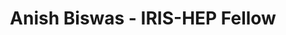 ---
permalink: /fellows/AnishBiswas.html
layout: fellow
pagetype: fellow
active: false
title: Anish Biswas - IRIS-HEP Fellow
fellow-name: Anish Biswas
project_title: Enabling auto-differentiation for Awkward Array functions
focus-area: as
dates:
  start: 2021-01-09
  end: 2021-04-03
photo: /assets/images/team/Anish-Biswas.jpg
institution: Manipal Institute of Technology
website:
e-mail: anishbiswas271@gmail.com
mentors:
- Jim Pivarski (Princeton University)
- Lukas Henreich (CERN)
- David Lange (Princeton University)
project_goal: >
  The IRIS-HEP Analysis Systems group is investigating whole-analysis differentiability
  to improve analysis optimization (grad-hep). However, not all operations in Awkward
  Array can be differentiated, so an analysis that uses this library can’t take advantage
  of this technique. There are several popular machine learning frameworks that make
  use of auto-differentiation. Out of these, Tensorflow, PyTorch and JAX are the most
  popular ones. This project seeks to compute derivatives for operations in Awkward
  Arrays, and integrate them with these libraries so that all functions containing
  Awkward Arrays can be differentiated by them. The ​grad-hep group of IRIS-HEP is
  primarily focused on end-to-end analysis, and they use JAX as their primary library
  for auto-differentiation. Awkward Arrays and Uproot are becoming a standard within
  the particle physics community and without having derivatives of Awkward Array operations
  in place, the entire idea behind whole-analysis differentiability(​neos​) would
  be unable to proceed. One of the major parts of this project, hence, aims to enable
  JAX to differentiate functions containing Awkward Arrays.
proposal: /assets/pdf/AnishBiswas_Proposal.pdf
presentations:
- title: Enabling auto-differentiation for Awkward Array functions
  date: 2021-05-10
  url: https://indico.cern.ch/event/1033648/contributions/4340841/attachments/2242325/3802149/Anish%20Biswas%20Awkward%20Arrays%20JAX.pdf
  meeting: IRIS-HEP Topical Meetings
  meetingurl: https://indico.cern.ch/event/1033648/
  recordingurl: https://youtu.be/hQrCdt5gKck
  focus-area: as
github-username: swishdiff

linkedin-profile: https://www.linkedin.com/in/anish-biswas
---